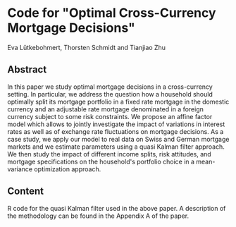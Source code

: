 # Code for "Optimal Cross-Currency Mortgage Decisions"

Eva Lütkebohmert, Thorsten Schmidt and Tianjiao Zhu

## Abstract
In this paper we study optimal mortgage decisions in a cross-currency setting. In particular, we address the question how a household should optimally split its mortgage portfolio in a fixed rate mortgage in the domestic currency and an adjustable rate mortgage denominated in a foreign currency subject to some risk constraints. We propose an affine factor model which allows to jointly investigate the impact of variations in interest rates as well as of exchange rate fluctuations on mortgage decisions. As a case study, we apply our model to real data on Swiss and German mortgage markets and we estimate parameters using a quasi Kalman filter approach. We then study the impact of different income splits, risk attitudes, and mortgage specifications on the household's portfolio choice in a mean-variance optimization approach.

## Content
R code for the quasi Kalman filter used in the above paper. A description of the methodology can be found in the Appendix A of the paper. 

